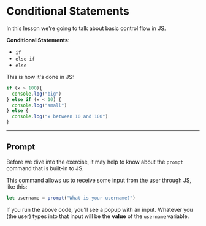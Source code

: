 # Conditional Statements
In this lesson we're going to talk about basic control flow in JS. 


**Conditional Statements**:
-   `if`
-   `else if`
-   `else`

This is how it's done in  JS:
```js
if (x > 100){
  console.log("big")
} else if (x < 10) {
  console.log("small")
} else {
  console.log("x between 10 and 100")
}
```

---

## Prompt

Before we dive into the exercise, it may help to know about the `prompt` command that is built-in to JS.

  

This command allows us to receive some input from the user through JS, like this:

  
```js
let username = prompt("What is your username?")
```
  

If you run the above code, you'll see a popup with an input. Whatever you (the user) types into that input will be the **value** of the `username` variable.
